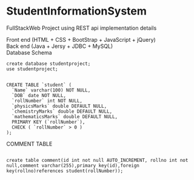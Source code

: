 # StudentInformationSystem
FullStackWeb Project using REST api implementation details  

Front end (HTML + CSS + BootStrap + JavaScript + jQuery)  
Back end (Java + Jersy + JDBC + MySQL)  
Database Schema  

`create database studentproject;`  
`use studentproject;`  
  
<code>
CREATE TABLE `student` (  
  `Name` varchar(100) NOT NULL,  
  `DOB` date NOT NULL,  
  `rollNumber` int NOT NULL,  
  `physicsMarks` double DEFAULT NULL,  
  `chemistryMarks` double DEFAULT NULL,  
  `mathematicsMarks` double DEFAULT NULL,  
  PRIMARY KEY (`rollNumber`),  
  CHECK ( `rollNumber` > 0 )  
);
</code>






COMMENT TABLE



<code>
create table comment(id int not null AUTO_INCREMENT, rollno int not null,comment varchar(255),primary key(id),foreign key(rollno)references student(rollNumber));
</code>

